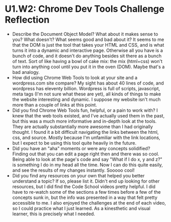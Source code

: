 # U1.W2: Chrome Dev Tools Challenge Reflection

* Describe the Document Object Model? What about it makes sense to you? What doesn't? What seems good and bad about it?
It seems to me that the DOM is just the tool that takes your HTML and CSS, and is what turns it into a dynamic and interactive page. Otherwise all you have is a bunch of code, and it doesn't do anything besides sit there as a bunch of text. Sort of like having a bowl of cake mix: the mix (html+css) won't turn into anything cool until you put it in the oven (DOM). Maybe that's a bad analogy.
* How did using Chrome Web Tools to look at your site and a wordpress.com site compare?
My sight has about 40 lines of code, and wordpress has eleventy billion. Wordpress is full of scripts, javascript, meta tags (I'm not sure what these are yet), all kinds of things to make the website interesting and dynamic. I suppose my website isn't much more than a couple of links at this point.
* Did you find Chrome Web Tools fun, helpful, or a pain to work with?
I knew that the web tools existed, and I've actually used them in the past, but this was a much more informative and in-depth look at the tools. They are actually substantially more awesome than I had originally thought. I found it a bit difficult navigating the links between the html, css, and source. Mostly because I'm unfamiliar with the link locations, but I expect to be using this tool quite heavily in the future.
* Did you have an "aha" moments or were any concepts solidified?
Finding out that you can edit a page right then and there was so cool. Being able to look at the page's code and say "What if I do x, y and z?" is something I do in my head all the time. Now I can do this quite easily, and see the results of my changes instantly. Sooooo cool!
* Did you find any resources on your own that helped you better understand a topic? If so, please list it.
Didn't end up looking for other resources, but I did find the Code School videos pretty helpful. I did have to re-watch some of the sections a few times before a few of the concepts sunk in, but the info was presented in a way that felt pretty accessible to me. I also enjoyed the challenges at the end of each video, so I could practice what I just learned. As a kinesthetic and visual learner, this is precisely what I needed.